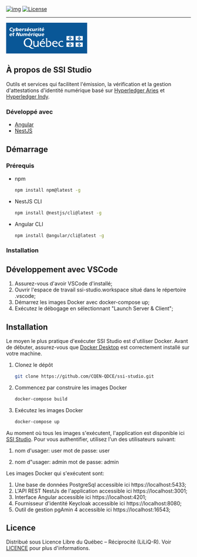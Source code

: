 [![img](https://img.shields.io/badge/Cycle%20de%20Vie-Phase%20d%C3%A9couverte-339999)](https://www.quebec.ca/gouv/politiques-orientations/vitrine-numeriqc/accompagnement-des-organismes-publics/demarche-conception-services-numeriques)
[![License](https://img.shields.io/badge/Licence-LiLiQ--R-blue)](LICENSE)

---

<div>
    <img src="https://github.com/CQEN-QDCE/.github/blob/main/images/mcn.png" />
</div>

## À propos de SSI Studio

Outils et services qui facilitent l'émission, la vérification et la gestion d'attestations d'identité numérique basé sur [Hyperledger Aries](https://www.hyperledger.org/use/aries) et [Hyperledger Indy](https://www.hyperledger.org/use/hyperledger-indy).

### Développé avec

* [Angular](https://angular.io/)
* [NestJS](https://nestjs.com/)

## Démarrage

### Prérequis

* npm
  ```sh
  npm install npm@latest -g
  ```
* NestJS CLI
  ```sh
  npm install @nestjs/cli@latest -g
  ```
* Angular CLI
  ```sh
  npm install @angular/cli@latest -g
  ```

### Installation

## Développement avec VSCode
1. Assurez-vous d'avoir VSCode d'installé;
2. Ouvrir l'espace de travail ssi-studio.workspace situé dans le répertoire .vscode;
3. Démarrez les images Docker avec docker-compose up;
4. Exécutez le débogage en sélectionnant "Launch Server & Client";

## Installation
Le moyen le plus pratique d'exécuter SSI Studio est d'utiliser Docker. Avant de débuter, assurez-vous que [Docker Desktop](https://docker.com/products/docker-desktop/) est correctement installé sur votre machine.

1. Clonez le dépôt
   ```sh
   git clone https://github.com/CQEN-QDCE/ssi-studio.git
   ```
2. Commencez par construire les images Docker
   ```sh
   docker-compose build
   ```
3. Exécutez les images Docker
   ```sh
   docker-compose up
   ```

Au moment où tous les images s'exécutent, l'application est disponible ici [SSI Studio](https://localhost:4201). Pour vous authentifier, utilisez l'un des utilisateurs suivant:

1. nom d'usager: user
   mot de passe: user
   
2. nom d"usager: admin
   mot de passe: admin
   
Les images Docker qui s'exécutent sont:
1. Une base de données PostgreSql accessible ici https://localhost:5433;
2. L'API REST NestJs de l'application accessible ici https://localhost:3001;
3. Interface Angular accessible ici https://localhost:4201;
4. Fournisseur d'identité Keycloak accessible ici https://localhost:8080;
5. Outil de gestion pgAmin 4 accessible ici https://localhost:16543;

## Licence
Distribué sous Licence Libre du Québec – Réciprocité (LiLiQ-R). Voir [LICENCE](LICENSE) pour plus d'informations.
